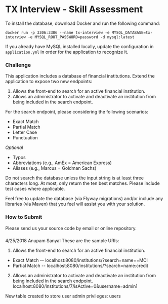 # TX Interview - Skill Assessment

To install the database, download Docker and run the following command:
```$xslt
docker run -p 3306:3306 --name tx-interview -e MYSQL_DATABASE=tx-interview -e MYSQL_ROOT_PASSWORD=password -d mysql:latest
```
If you already have MySQL installed locally, update the configuration in `application.yml` in order for the application to recognize it.

### Challenge
This application includes a database of financial institutions. 
Extend the application to expose two new endpoints:
1. Allows the front-end to search for an active financial institution.
2. Allows an administrator to activate and deactivate an institution from being included in the
 search endpoint.

For the search endpoint, please considering the following scenarios:
* Exact Match
* Partial Match
* Letter Case
* Punctuation

*Optional*
* Typos
* Abbreviations (e.g., AmEx = American Express)
* Aliases (e.g., Marcus = Goldman Sachs)

Do not search the database unless the input string is at least three characters long. 
At most, only return the ten best matches.  Please include test cases where applicable.

Feel free to update the database (via Flyway migrations) and/or include any libraries (via Maven) that you feel will assist you with your solution.

### How to Submit
Please send us your source code by email or online repository.

###
4/25/2018 Anupam Sanyal
These are the sample URIs:
1. Allows the front-end to search for an active financial institution.
* Exact Match -- localhost:8080/institutions/?search=name==MCI
* Partial Match -- localhost:8080/institutions/?search=name:credit

2. Allows an administrator to activate and deactivate an institution from being included in the
 search endpoint.
 localhost:8080/institutions/7/isActive=0&username=admin1
 
 New table created to store user admin privileges: users
 
